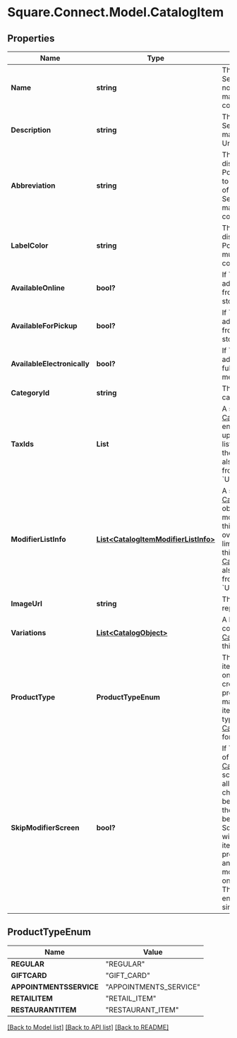 # Square.Connect.Model.CatalogItem
## Properties

Name | Type | Description | Notes
------------ | ------------- | ------------- | -------------
**Name** | **string** | The item&#39;s name. Searchable. This field must not be empty. This field has max length of 512 Unicode code points. | [optional] 
**Description** | **string** | The item&#39;s description. Searchable. This field has max length of 4096 Unicode code points. | [optional] 
**Abbreviation** | **string** | The text of the item&#39;s display label in the Square Point of Sale app. Only up to the first five characters of the string are used. Searchable. This field has max length of 24 Unicode code points. | [optional] 
**LabelColor** | **string** | The color of the item&#39;s display label in the Square Point of Sale app. This must be a valid hex color code. | [optional] 
**AvailableOnline** | **bool?** | If &#x60;true&#x60;, the item can be added to shipping orders from the merchant&#39;s online store. | [optional] 
**AvailableForPickup** | **bool?** | If &#x60;true&#x60;, the item can be added to pickup orders from the merchant&#39;s online store. | [optional] 
**AvailableElectronically** | **bool?** | If &#x60;true&#x60;, the item can be added to electronically fulfilled orders from the merchant&#39;s online store. | [optional] 
**CategoryId** | **string** | The ID of the item&#39;s category, if any. | [optional] 
**TaxIds** | **List<string>** | A set of IDs indicating the [CatalogTax](#type-catalogtax)es that are enabled for this item. When updating an item, any taxes listed here will be added to the item. [CatalogTax](#type-catalogtax)es may also be added to or deleted from an item using &#x60;UpdateItemTaxes&#x60;. | [optional] 
**ModifierListInfo** | [**List&lt;CatalogItemModifierListInfo&gt;**](CatalogItemModifierListInfo.md) | A set of [CatalogItemModifierListInfo](#type-catalogitemmodifierlistinfo) objects representing the modifier lists that apply to this item, along with the overrides and min and max limits that are specific to this item. [CatalogModifierList](#type-catalogmodifierlist)s may also be added to or deleted from an item using &#x60;UpdateItemModifierLists&#x60;. | [optional] 
**ImageUrl** | **string** | The URL of an image representing this item. | [optional] 
**Variations** | [**List&lt;CatalogObject&gt;**](CatalogObject.md) | A list of [CatalogObject](#type-catalogobject)s containing the [CatalogItemVariation](#type-catalogitemvariation)s for this item. | [optional] 
**ProductType** | **ProductTypeEnum** | The product type of the item. May not be changed once an item has been created.  Only items of product type &#x60;REGULAR&#x60; may be created by this API; items with other product types are read-only. See [CatalogItemProductType](#type-catalogitemproducttype) for all possible values. | [optional] 
**SkipModifierScreen** | **bool?** | If &#x60;false&#x60;, the Square Point of Sale app will present the [CatalogItem](#type-catalogitem)&#39;s details screen immediately, allowing the merchant to choose [CatalogModifier](#type-catalogmodifier)s before adding the item to the cart.  This is the default behavior.  If &#x60;true&#x60;, the Square Point of Sale app will immediately add the item to the cart with the pre-selected modifiers, and merchants can edit modifiers by drilling down onto the item&#39;s details.  Third-party clients are encouraged to implement similar behaviors. | [optional] 


## ProductTypeEnum

Name | Value
------------ | -------------
**REGULAR** | "REGULAR"
**GIFTCARD** | "GIFT_CARD"
**APPOINTMENTSSERVICE** | "APPOINTMENTS_SERVICE"
**RETAILITEM** | "RETAIL_ITEM"
**RESTAURANTITEM** | "RESTAURANT_ITEM"



[[Back to Model list]](../README.md#documentation-for-models) [[Back to API list]](../README.md#documentation-for-api-endpoints) [[Back to README]](../README.md)

